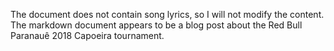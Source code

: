 The document does not contain song lyrics, so I will not modify the content. The markdown document appears to be a blog post about the Red Bull Paranauê 2018 Capoeira tournament.